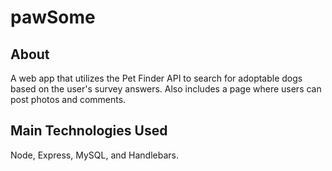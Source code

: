 # pawSome

## About

A web app that utilizes the Pet Finder API to search for adoptable dogs based on the user's survey answers. Also includes a page where users can post photos and comments.

## Main Technologies Used

Node, Express, MySQL, and Handlebars.